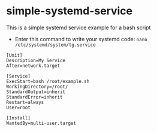 # simple-systemd-service
This is a simple systemd service example for a bash script

- Enter this command to write your systemd code:
```nano /etc/systemd/system/tg.service```

```
[Unit]
Description=My Service
After=network.target

[Service]
ExecStart=bash /root/example.sh
WorkingDirectory=/root/
StandardOutput=inherit
StandardError=inherit
Restart=always
User=root

[Install]
WantedBy=multi-user.target
```
